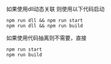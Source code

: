 如果使用dll动态关联 则使用以下代码启动
```$xslt
npm run dll && npm run start
npm run dll && npm run build
```

如果使用代码抽离则不需要，直接
```$xslt
npm run start
npm run build
```